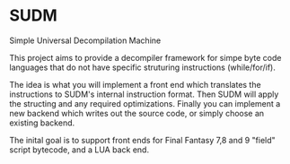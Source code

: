 SUDM
====

Simple Universal Decompilation Machine

This project aims to provide a decompiler framework for simpe byte code languages that do not have specific struturing instructions (while/for/if).

The idea is what you will implement a front end which translates the instructions to SUDM's internal instruction format. Then SUDM will apply the structing and any required optimizations. Finally you can implement a new backend which writes out the source code, or simply choose an existing backend.

The inital goal is to support front ends for Final Fantasy 7,8 and 9 "field" script bytecode, and a LUA back end.
